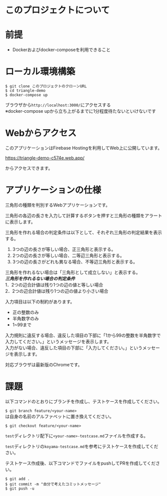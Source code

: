 # このプロジェクトについて

# 前提
- Dockerおよびdocker-composeを利用できること

# ローカル環境構築

`$ git clone このプロジェクトのクローンURL`  
`$ cd triangle-demo`  
`$ docker-compose up`  

ブラウザから`http://localhost:3000/`にアクセスする  
※docker-compose upから立ち上がるまでに1分程度待たないといけないです  

# Webからアクセス
このアプリケーションはFirebase Hostingを利用してWeb上に公開しています。

https://triangle-demo-c574e.web.app/

からアクセスできます。

# アプリケーションの仕様

三角形の種類を判別するWebアプリケーションです。

三角形の各辺の長さを入力して計算するボタンを押すと三角形の種類をアラートに表示します。

三角形を作れる場合の判定条件は以下として、それぞれ三角形の判定結果を表示する。  
1. 3つの辺の長さが等しい場合、正三角形と表示する。
2. 2つの辺の長さが等しい場合、二等辺三角形と表示する。
3. 3つの辺の長さがどれも異なる場合、不等辺三角形と表示する。 

三角形を作れるない場合は「三角形として成立しない」と表示する。  
***三角形を作れるない場合の判定条件***   
1．2つの辺合計値は残り1つの辺の値と等しい場合   
2．2つの辺合計値は残り1つの辺の値より小さい場合

入力項目は以下の制約があります。
- 正の整数のみ
- 半角数字のみ
- 1~99まで

入力規則に違反する場合、違反した項目の下部に「1から99の整数を半角数字で入力してください。」というメッセージを表示します。  
入力がない場合、違反した項目の下部に「入力してください。」というメッセージを表示します。  

対応ブラウザは最新版のChromeです。  

# 課題

以下コマンドのとおりにブランチを作成し、テストケースを作成してください。  

`$ git branch feature/<your-name>`  
<your-name>は自身の名前のアルファベットに置き換えてください。  

`$ git checkout feature/<your-name>`  

`test`ディレクトリ配下に`<your-name>-testcase.md`ファイルを作成する。  
  
`test`ディレクトリの`koyama-testcase.md`を参考にテストケースを作成してください。  
  
テストケース作成後、以下コマンドでファイルをpushしてPRを作成してください。  
  
`$ git add .`  
`$ git commit -m "自分で考えたコミットメッセージ"`  
`$ git push -u`  

